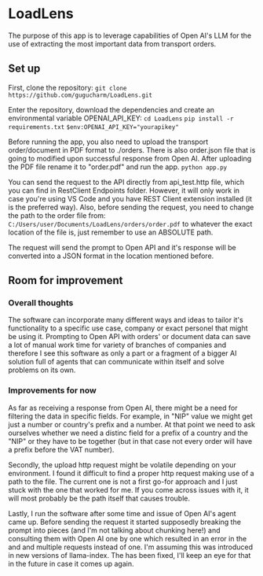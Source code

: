 # LoadLens

The purpose of this app is to leverage capabilities of Open AI's LLM for the use of extracting the most important data from transport orders.

## Set up

First, clone the repository:
`git clone https://github.com/gugucharm/LoadLens.git`

Enter the repository, download the dependencies and create an environmental variable OPENAI_API_KEY:
`cd LoadLens`
`pip install -r requirements.txt`
`$env:OPENAI_API_KEY="yourapikey"`

Before running the app, you also need to upload the transport order/document in PDF format to ./orders.
There is also order.json file that is going to modified upon successful response from Open AI.
After uploading the PDF file rename it to "order.pdf" and run the app.
`python app.py`

You can send the request to the API directly from api_test.http file, which you can find in RestClient Endpoints folder.
However, it will only work in case you're using VS Code and you have REST Client extension installed (it is the preferred way).
Also, before sending the request, you need to change the path to the order file from:
`C:/Users/user/Documents/LoadLens/orders/order.pdf`
to whatever the exact location of the file is, just remember to use an ABSOLUTE path.

The request will send the prompt to Open API and it's response will be converted into a JSON format in the location mentioned before.

## Room for improvement
### Overall thoughts

The software can incorporate many different ways and ideas to tailor it's functionality to a specific use case, company or exact personel that might be using it.
Prompting to Open API with orders' or document data can save a lot of manual work time for variety of branches of companies and therefore I see this software as 
only a part or a fragment of a bigger AI solution full of agents that can communicate within itself and solve problems on its own.

### Improvements for now

As far as receiving a response from Open AI, there might be a need for filtering the data in specific fields. For example, in "NIP" value we might get
just a number or country's prefix and a number. At that point we need to ask ourselves whether we need a distinc field for a prefix of a country and the "NIP"
or they have to be together (but in that case not every order will have a prefix before the VAT number).

Secondly, the upload http request might be volatile depending on your environment. I found it difficult to find a proper http request making use of a path to the file.
The current one is not a first go-for approach and I just stuck with the one that worked for me. If you come across issues with it, it will most probably be the
path itself that causes trouble.

Lastly, I run the software after some time and issue of Open AI's agent came up. Before sending the request it started supposedly breaking the prompt into pieces
(and I'm not talking about chunking here!) and consulting them with Open AI one by one which resulted in an error in the and and multiple requests instead of one.
I'm assuming this was introduced in new versions of llama-index. The has been fixed, I'll keep an eye for that in the future in case it comes up again.
